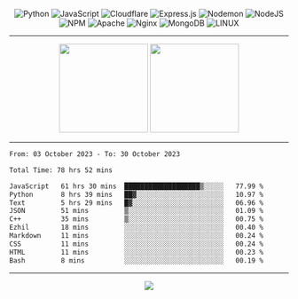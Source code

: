 <div align="center">
  
![Python](https://img.shields.io/badge/python-3670A0?style=for-the-badge&logo=python&logoColor=ffdd54) ![JavaScript](https://img.shields.io/badge/javascript-%23323330.svg?style=for-the-badge&logo=javascript&logoColor=%23F7DF1E) ![Cloudflare](https://img.shields.io/badge/Cloudflare-F38020?style=for-the-badge&logo=Cloudflare&logoColor=white) ![Express.js](https://img.shields.io/badge/express.js-%23404d59.svg?style=for-the-badge&logo=express&logoColor=%2361DAFB) ![Nodemon](https://img.shields.io/badge/NODEMON-%23323330.svg?style=for-the-badge&logo=nodemon&logoColor=%BBDEAD) ![NodeJS](https://img.shields.io/badge/node.js-6DA55F?style=for-the-badge&logo=node.js&logoColor=white) ![NPM](https://img.shields.io/badge/NPM-%23CB3837.svg?style=for-the-badge&logo=npm&logoColor=white) ![Apache](https://img.shields.io/badge/apache-%23D42029.svg?style=for-the-badge&logo=apache&logoColor=white) ![Nginx](https://img.shields.io/badge/nginx-%23009639.svg?style=for-the-badge&logo=nginx&logoColor=white) ![MongoDB](https://img.shields.io/badge/MongoDB-%234ea94b.svg?style=for-the-badge&logo=mongodb&logoColor=white) ![LINUX](https://img.shields.io/badge/Linux-FCC624?style=for-the-badge&logo=linux&logoColor=black)

---


<img src="https://github-readme-streak-stats.herokuapp.com/?user=anotherrandomonline&theme=react" height="160"/>
  
<img src="https://github-readme-stats.vercel.app/api?username=anotherrandomonline&show_icons=true&include_all_commits=true&theme=react" height="160"/>
</div>

---

<!--START_SECTION:waka-->

```txt
From: 03 October 2023 - To: 30 October 2023

Total Time: 78 hrs 52 mins

JavaScript   61 hrs 30 mins  ███████████████████▒░░░░░   77.99 %
Python       8 hrs 39 mins   ██▓░░░░░░░░░░░░░░░░░░░░░░   10.97 %
Text         5 hrs 29 mins   █▓░░░░░░░░░░░░░░░░░░░░░░░   06.96 %
JSON         51 mins         ▒░░░░░░░░░░░░░░░░░░░░░░░░   01.09 %
C++          35 mins         ▒░░░░░░░░░░░░░░░░░░░░░░░░   00.75 %
Ezhil        18 mins         ░░░░░░░░░░░░░░░░░░░░░░░░░   00.40 %
Markdown     11 mins         ░░░░░░░░░░░░░░░░░░░░░░░░░   00.24 %
CSS          11 mins         ░░░░░░░░░░░░░░░░░░░░░░░░░   00.24 %
HTML         11 mins         ░░░░░░░░░░░░░░░░░░░░░░░░░   00.23 %
Bash         8 mins          ░░░░░░░░░░░░░░░░░░░░░░░░░   00.19 %
```

<!--END_SECTION:waka-->

---

<div align="center">
  
![](https://github-profile-trophy.vercel.app/?username=anotherrandomonline&theme=darkhub&no-frame=true&no-bg=true&margin-w=4)

</div>
